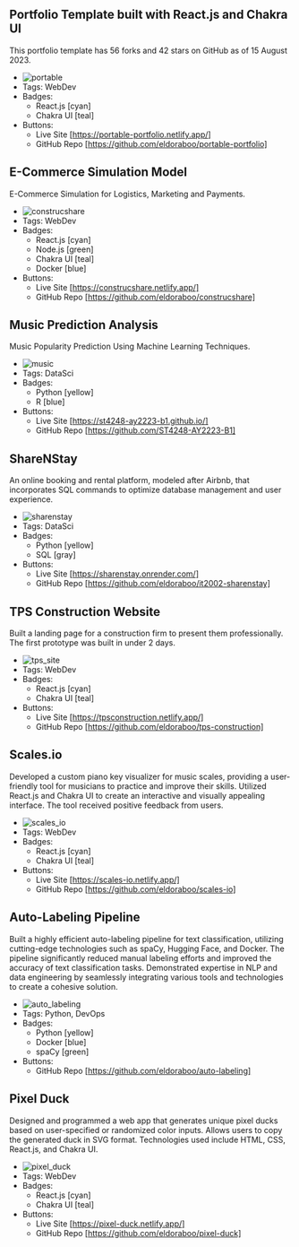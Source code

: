 ## Portfolio Template built with React.js and Chakra UI
This portfolio template has 56 forks and 42 stars on GitHub as of 15 August 2023.
- ![portable](../assets/portable.png)
- Tags: WebDev
- Badges:
  - React.js [cyan]
  - Chakra UI [teal]
- Buttons:
  - Live Site [https://portable-portfolio.netlify.app/]
  - GitHub Repo [https://github.com/eldoraboo/portable-portfolio]

## E-Commerce Simulation Model
E-Commerce Simulation for Logistics, Marketing and Payments.
- ![construcshare](../assets/construcshare.png)
- Tags: WebDev
- Badges:
  - React.js [cyan]
  - Node.js [green]
  - Chakra UI [teal]
  - Docker [blue]
- Buttons:
  - Live Site [https://construcshare.netlify.app/]
  - GitHub Repo [https://github.com/eldoraboo/construcshare]

## Music Prediction Analysis
Music Popularity Prediction Using Machine Learning Techniques.
- ![music](../assets/music.png)
- Tags: DataSci
- Badges:
  - Python [yellow]
  - R [blue]
- Buttons:
  - Live Site [https://st4248-ay2223-b1.github.io/]
  - GitHub Repo [https://github.com/ST4248-AY2223-B1]

## ShareNStay
An online booking and rental platform, modeled after Airbnb, that incorporates SQL commands to optimize database management and user experience.
- ![sharenstay](../assets/sharenstay.png)
- Tags: DataSci
- Badges:
  - Python [yellow]
  - SQL [gray]
- Buttons:
  - Live Site [https://sharenstay.onrender.com/]
  - GitHub Repo [https://github.com/eldoraboo/it2002-sharenstay]

## TPS Construction Website
Built a landing page for a construction firm to present them professionally. The first prototype was built in under 2 days.
- ![tps_site](../assets/tps_site.png)
- Tags: WebDev
- Badges:
  - React.js [cyan]
  - Chakra UI [teal]
- Buttons:
  - Live Site [https://tpsconstruction.netlify.app/]
  - GitHub Repo [https://github.com/eldoraboo/tps-construction]

## Scales.io
Developed a custom piano key visualizer for music scales, providing a user-friendly tool for musicians to practice and improve their skills. Utilized React.js and Chakra UI to create an interactive and visually appealing interface. The tool received positive feedback from users.
- ![scales_io](../assets/scales_io.png)
- Tags: WebDev
- Badges:
  - React.js [cyan]
  - Chakra UI [teal]
- Buttons:
  - Live Site [https://scales-io.netlify.app/]
  - GitHub Repo [https://github.com/eldoraboo/scales-io]

## Auto-Labeling Pipeline
Built a highly efficient auto-labeling pipeline for text classification, utilizing cutting-edge technologies such as spaCy, Hugging Face, and Docker. The pipeline significantly reduced manual labeling efforts and improved the accuracy of text classification tasks. Demonstrated expertise in NLP and data engineering by seamlessly integrating various tools and technologies to create a cohesive solution.
- ![auto_labeling](../assets/auto_labeling.png)
- Tags: Python, DevOps
- Badges:
  - Python [yellow]
  - Docker [blue]
  - spaCy [green]
- Buttons:
  - GitHub Repo [https://github.com/eldoraboo/auto-labeling]

## Pixel Duck
Designed and programmed a web app that generates unique pixel ducks based on user-specified or randomized color inputs. Allows users to copy the generated duck in SVG format. Technologies used include HTML, CSS, React.js, and Chakra UI.
- ![pixel_duck](../assets/pixel_duck.png)
- Tags: WebDev
- Badges:
  - React.js [cyan]
  - Chakra UI [teal]
- Buttons:
  - Live Site [https://pixel-duck.netlify.app/]
  - GitHub Repo [https://github.com/eldoraboo/pixel-duck]
